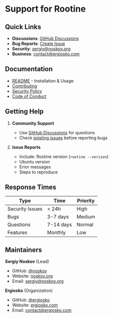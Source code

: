 # Support for Rootine

## Quick Links

- **Discussions**: [GitHub Discussions](https://github.com/ergiosko/rootine/discussions)
- **Bug Reports**: [Create Issue](https://github.com/ergiosko/rootine/issues/new?labels=bug)
- **Security**: sergiy@noskov.org
- **Business**: contact@ergiosko.com

## Documentation

- [README](../README.md) - Installation & Usage
- [Contributing](CONTRIBUTING.md)
- [Security Policy](SECURITY.md)
- [Code of Conduct](CODE_OF_CONDUCT.md)

## Getting Help

1. **Community Support**
    - Use [GitHub Discussions](https://github.com/ergiosko/rootine/discussions) for questions
    - Check [existing issues](https://github.com/ergiosko/rootine/issues) before reporting bugs

2. **Issue Reports**
    - Include: Rootine version (`rootine --version`)
    - Ubuntu version
    - Error messages
    - Steps to reproduce

## Response Times

| Type            | Time        | Priority |
|-----------------|-------------|----------|
| Security Issues | < 24h       | High     |
| Bugs            | 3-7 days    | Medium   |
| Questions       | 7-14 days   | Normal   |
| Features        | Monthly     | Low      |

## Maintainers

**Sergiy Noskov** (Lead)
- GitHub: [@noskov](https://github.com/noskov)
- Website: [noskov.org](https://noskov.org)
- Email: sergiy@noskov.org

**Ergiosko** (Organization)
- GitHub: [@ergiosko](https://github.com/ergiosko)
- Website: [ergiosko.com](https://ergiosko.com)
- Email: contact@ergiosko.com
